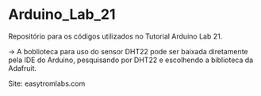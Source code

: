 # Arduino_Lab_21
Repositório para os códigos utilizados no Tutorial Arduino Lab 21.

-> A boblioteca para uso do sensor DHT22 pode ser baixada diretamente pela IDE do Arduino, pesquisando por DHT22 e escolhendo a biblioteca da Adafruit.

Site: easytromlabs.com
